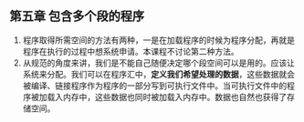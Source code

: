 ## 第五章 包含多个段的程序     
1.  程序取得所需空间的方法有两种，一是在加载程序的时候为程序分配，再就是程序在执行的过程中想系统申请。本课程不讨论第二种方法。      
2.  从规范的角度来讲，我们是不能自己随便决定哪个段空间可以是用的。应该让系统来分配。我们可以在程序汇中，__定义我们希望处理的数据__，这些数据就会被编译、链接程序作为程序的一部分写到可执行文件中。当可执行文件中的程序被加载入内存中，这些数据也同时被加载入内存中。数据也自然也获得了存储空间。      
